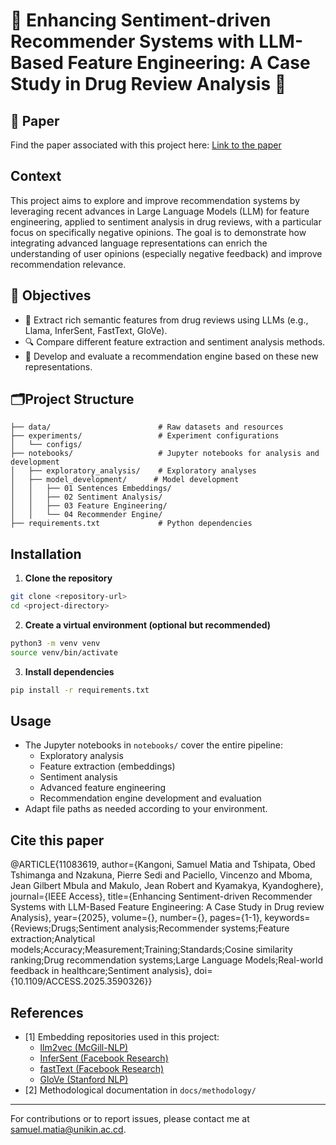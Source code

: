 # 🚀 Enhancing Sentiment-driven Recommender Systems with LLM-Based Feature Engineering: A Case Study in Drug Review Analysis 💊


## 📄 Paper

Find the paper associated with this project here: [Link to the paper](https://doi.org/10.1109/ACCESS.2025.3590326)


## Context
This project aims to explore and improve recommendation systems by leveraging recent advances in Large Language Models (LLM) for feature engineering, applied to sentiment analysis in drug reviews, with a particular focus on specifically negative opinions. The goal is to demonstrate how integrating advanced language representations can enrich the understanding of user opinions (especially negative feedback) and improve recommendation relevance.

## 🎯 Objectives
- 🧠 Extract rich semantic features from drug reviews using LLMs (e.g., Llama, InferSent, FastText, GloVe).
- 🔍 Compare different feature extraction and sentiment analysis methods.
- 🤖 Develop and evaluate a recommendation engine based on these new representations.

## 🗂️Project Structure
```
├── data/                        # Raw datasets and resources
├── experiments/                 # Experiment configurations
│   └── configs/
├── notebooks/                   # Jupyter notebooks for analysis and development
│   ├── exploratory_analysis/    # Exploratory analyses
│   ├── model_development/      # Model development
│   │   ├── 01 Sentences Embeddings/
│   │   ├── 02 Sentiment Analysis/
│   │   ├── 03 Feature Engineering/
│   │   └── 04 Recommender Engine/
├── requirements.txt             # Python dependencies
```

## Installation
1. **Clone the repository**
```bash
git clone <repository-url>
cd <project-directory>
```
2. **Create a virtual environment (optional but recommended)**
```bash
python3 -m venv venv
source venv/bin/activate
```
3. **Install dependencies**
```bash
pip install -r requirements.txt
```

## Usage
- The Jupyter notebooks in `notebooks/` cover the entire pipeline:
  - Exploratory analysis
  - Feature extraction (embeddings)
  - Sentiment analysis
  - Advanced feature engineering
  - Recommendation engine development and evaluation
- Adapt file paths as needed according to your environment.

## Cite this paper
@ARTICLE{11083619,
  author={Kangoni, Samuel Matia and Tshipata, Obed Tshimanga and Nzakuna, Pierre Sedi and Paciello, Vincenzo and Mboma, Jean Gilbert Mbula and Makulo, Jean Robert and Kyamakya, Kyandoghere},
  journal={IEEE Access}, 
  title={Enhancing Sentiment-driven Recommender Systems with LLM-Based Feature Engineering: A Case Study in Drug review Analysis}, 
  year={2025},
  volume={},
  number={},
  pages={1-1},
  keywords={Reviews;Drugs;Sentiment analysis;Recommender systems;Feature extraction;Analytical models;Accuracy;Measurement;Training;Standards;Cosine similarity ranking;Drug recommendation systems;Large Language Models;Real-world feedback in healthcare;Sentiment analysis},
  doi={10.1109/ACCESS.2025.3590326}}



## References
- [1] Embedding repositories used in this project:
    - [llm2vec (McGill-NLP)](https://github.com/McGill-NLP/llm2vec)
    - [InferSent (Facebook Research)](https://github.com/facebookresearch/InferSent)
    - [fastText (Facebook Research)](https://github.com/facebookresearch/fastText)
    - [GloVe (Stanford NLP)](https://github.com/stanfordnlp/GloVe)
- [2] Methodological documentation in `docs/methodology/`

---
For contributions or to report issues, please contact me at samuel.matia@unikin.ac.cd.
